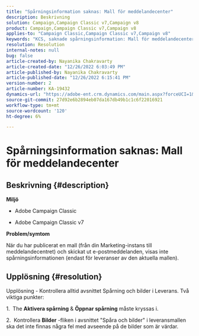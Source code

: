 ```yaml
---
title: "Spårningsinformation saknas: Mall för meddelandecenter"
description: Beskrivning
solution: Campaign,Campaign Classic v7,Campaign v8
product: Campaign,Campaign Classic v7,Campaign v8
applies-to: "Campaign Classic,Campaign Classic v7,Campaign v8"
keywords: "KCS, saknade spårningsinformation: Mall för meddelandecenter"
resolution: Resolution
internal-notes: null
bug: false
article-created-by: Nayanika Chakravarty
article-created-date: "12/26/2022 6:03:49 PM"
article-published-by: Nayanika Chakravarty
article-published-date: "12/26/2022 6:15:41 PM"
version-number: 2
article-number: KA-19432
dynamics-url: "https://adobe-ent.crm.dynamics.com/main.aspx?forceUCI=1&pagetype=entityrecord&etn=knowledgearticle&id=bfc5e9a0-4785-ed11-81ac-6045bd006b4b"
source-git-commit: 27d92e6b2894eb07da167db49b1c1c6f22016921
workflow-type: tm+mt
source-wordcount: '120'
ht-degree: 6%

---
```


# Spårningsinformation saknas: Mall för meddelandecenter

## Beskrivning {#description}


<b>Miljö</b>

- Adobe Campaign Classic

- Adobe Campaign Classic v7

<b>Problem/symtom</b>

När du har publicerat en mall (från din Marketing-instans till meddelandecentret) och skickat ut e-postmeddelanden, visas inte spårningsinformationen (endast för leveranser av den aktuella mallen).


## Upplösning {#resolution}


Upplösning - Kontrollera alltid avsnittet Spårning och bilder i Leverans. Två viktiga punkter:

1.  The <b>Aktivera spårning</b> &amp; <b>Öppnar spårning</b> måste kryssas i.

2.  Kontrollera <b>Bilder</b> -fliken i avsnittet &quot;Spåra och bilder&quot; i leveransmallen ska det inte finnas några fel med avseende på de bilder som är värdar.
